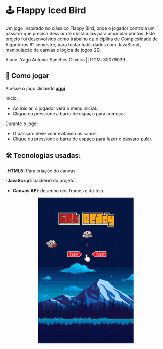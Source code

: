 # 🕹️ Flappy Iced Bird

Um jogo inspirado no clássico Flappy Bird, onde o jogador controla um pássaro que precisa desviar de obstáculos para acumular pontos. Este projeto foi desenvolvido como trabalho da diciplina de Complexidade de Algoritmos 6° semestre, para testar habilidades com JavaScript, manipulação de canvas e lógica de jogos 2D.

Aluno: Yago Antonio Sanches Oliveira || RGM: 30079039

## 🚀 Como jogar

Acesse o jogo clicando [**aqui**](https://yagosoliveira.github.io/Flappy_Iced_Bird/)

Início:

- Ao iniciar, o jogador verá o menu inicial.
- Clique ou pressione a barra de espaço para começar.
  
Durante o jogo:

- O pássaro deve voar evitando os canos.
- Clique ou pressione a barra de espaço para fazer o pássaro pular.


## 🛠️ Tecnologias usadas:


-**HTML5**: Para criação do canvas.

-**JavaScript**: backend do projeto.

- **Canvas API**: desenho dos frames e da tela.

<div align="center">
  <img src="https://github.com/YagosOliveira/Flappy_Iced_Bird/blob/main/image.png" alt="Sprite do Jogo" width="300">
</div>
